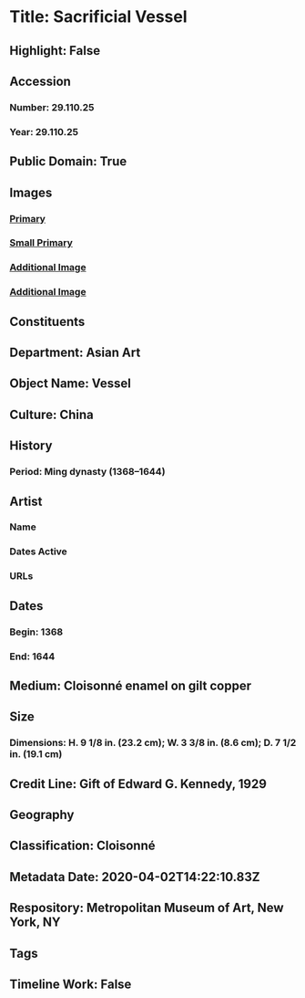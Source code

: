 # Title: Sacrificial Vessel
## Highlight: False
## Accession
### Number: 29.110.25
### Year: 29.110.25
## Public Domain: True
## Images
### [Primary](https://images.metmuseum.org/CRDImages/as/original/29_110_25_O1.jpg)
### [Small Primary](https://images.metmuseum.org/CRDImages/as/web-large/29_110_25_O1.jpg)
### [Additional Image](https://images.metmuseum.org/CRDImages/as/original/29_110_25_O2.jpg)
### [Additional Image](https://images.metmuseum.org/CRDImages/as/original/29_110_25_O3.jpg)
## Constituents
## Department: Asian Art
## Object Name: Vessel
## Culture: China
## History
### Period: Ming dynasty (1368–1644)
## Artist
### Name
### Dates Active
### URLs
## Dates
### Begin: 1368
### End: 1644
## Medium: Cloisonné enamel on gilt copper
## Size
### Dimensions: H. 9 1/8 in. (23.2 cm); W. 3 3/8 in. (8.6 cm); D. 7 1/2 in. (19.1 cm)
## Credit Line: Gift of Edward G. Kennedy, 1929
## Geography
## Classification: Cloisonné
## Metadata Date: 2020-04-02T14:22:10.83Z
## Respository: Metropolitan Museum of Art, New York, NY
## Tags
## Timeline Work: False